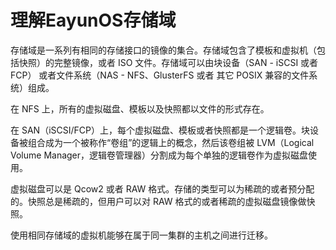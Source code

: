 # 理解EayunOS存储域

存储域是一系列有相同的存储接口的镜像的集合。存储域包含了模板和虚拟机（包括快照）的完整镜像，或者
ISO 文件。存储域可以由块设备（SAN - iSCSI 或者 FCP） 或者文件系统（NAS -
NFS、GlusterFS 或者 其它 POSIX 兼容的文件系统）组成。

在 NFS 上，所有的虚拟磁盘、模板以及快照都以文件的形式存在。

在
SAN（iSCSI/FCP）上，每个虚拟磁盘、模板或者快照都是一个逻辑卷。块设备被组合成为一个被称作“卷组”的逻辑上的概念，然后该卷组被
LVM（Logical Volume
Manager，逻辑卷管理器）分割成为每个单独的逻辑卷作为虚拟磁盘使用。

虚拟磁盘可以是 Qcow2 或者 RAW
格式。存储的类型可以为稀疏的或者预分配的。快照总是稀疏的，但用户可以对
RAW 格式的或者稀疏的虚拟磁盘镜像做快照。

使用相同存储域的虚拟机能够在属于同一集群的主机之间进行迁移。

